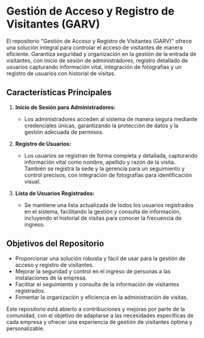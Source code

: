 # Gestión de Acceso y Registro de Visitantes (GARV)

El repositorio "Gestión de Acceso y Registro de Visitantes (GARV)" ofrece una solución integral para controlar el acceso de visitantes de manera eficiente. Garantiza seguridad y organización en la gestión de la entrada de visitantes, con inicio de sesión de administradores, registro detallado de usuarios capturando información vital, integración de fotografías y un registro de usuarios con historial de visitas.

## Características Principales

1. **Inicio de Sesión para Administradores:**
   - Los administradores acceden al sistema de manera segura mediante credenciales únicas, garantizando la protección de datos y la gestión adecuada de permisos.

2. **Registro de Usuarios:**
   - Los usuarios se registran de forma completa y detallada, capturando información vital como nombre, apellido y razón de la visita. También se registra la sede y la gerencia para un seguimiento y control precisos, con integración de fotografías para identificación visual.

3. **Lista de Usuarios Registrados:**
   - Se mantiene una lista actualizada de todos los usuarios registrados en el sistema, facilitando la gestión y consulta de información, incluyendo el historial de visitas para conocer la frecuencia de ingreso.

## Objetivos del Repositorio

- Proporcionar una solución robusta y fácil de usar para la gestión de acceso y registro de visitantes.
- Mejorar la seguridad y control en el ingreso de personas a las instalaciones de la empresa.
- Facilitar el seguimiento y consulta de la información de visitantes registrados.
- Fomentar la organización y eficiencia en la administración de visitas.

Este repositorio está abierto a contribuciones y mejoras por parte de la comunidad, con el objetivo de adaptarse a las necesidades específicas de cada empresa y ofrecer una experiencia de gestión de visitantes óptima y personalizable.
